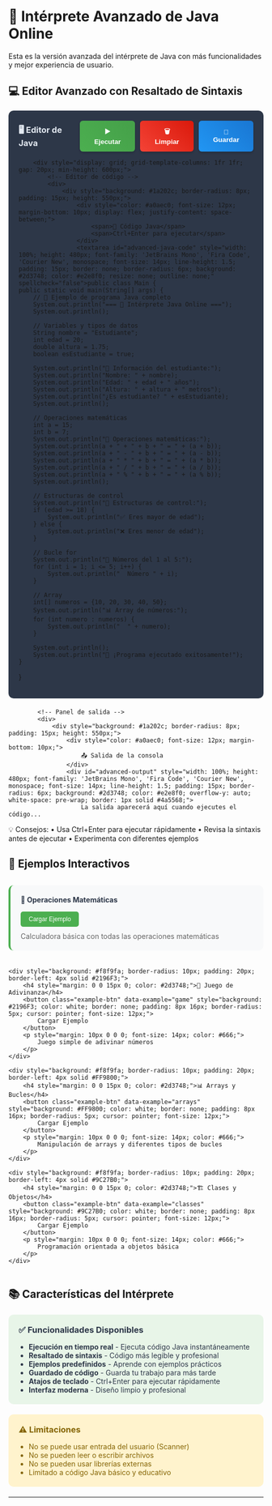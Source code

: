 # 🚀 Intérprete Avanzado de Java Online

Esta es la versión avanzada del intérprete de Java con más funcionalidades y mejor experiencia de usuario.

## 💻 Editor Avanzado con Resaltado de Sintaxis

<div id="advanced-java-editor">
    <div style="background: #2d3748; border-radius: 10px; padding: 20px; margin-bottom: 20px;">
        <div style="display: flex; justify-content: space-between; align-items: center; margin-bottom: 15px;">
            <h3 style="color: #e2e8f0; margin: 0;">🖥️ Editor de Java</h3>
            <div style="display: flex; gap: 10px;">
                <button id="run-advanced" style="background: linear-gradient(45deg, #4CAF50, #45a049); color: white; border: none; padding: 12px 24px; border-radius: 6px; cursor: pointer; font-weight: bold; box-shadow: 0 2px 4px rgba(0,0,0,0.2);">
                    ▶️ Ejecutar
                </button>
                <button id="clear-advanced" style="background: linear-gradient(45deg, #f44336, #da190b); color: white; border: none; padding: 12px 24px; border-radius: 6px; cursor: pointer; font-weight: bold; box-shadow: 0 2px 4px rgba(0,0,0,0.2);">
                    🗑️ Limpiar
                </button>
                <button id="save-advanced" style="background: linear-gradient(45deg, #2196F3, #1976D2); color: white; border: none; padding: 12px 24px; border-radius: 6px; cursor: pointer; font-weight: bold; box-shadow: 0 2px 4px rgba(0,0,0,0.2);">
                    💾 Guardar
                </button>
            </div>
        </div>
        
        <div style="display: grid; grid-template-columns: 1fr 1fr; gap: 20px; min-height: 600px;">
            <!-- Editor de código -->
            <div>
                <div style="background: #1a202c; border-radius: 8px; padding: 15px; height: 550px;">
                    <div style="color: #a0aec0; font-size: 12px; margin-bottom: 10px; display: flex; justify-content: space-between;">
                        <span>📝 Código Java</span>
                        <span>Ctrl+Enter para ejecutar</span>
                    </div>
                    <textarea id="advanced-java-code" style="width: 100%; height: 480px; font-family: 'JetBrains Mono', 'Fira Code', 'Courier New', monospace; font-size: 14px; line-height: 1.5; padding: 15px; border: none; border-radius: 6px; background: #2d3748; color: #e2e8f0; resize: none; outline: none;" spellcheck="false">public class Main {
    public static void main(String[] args) {
        // 🎯 Ejemplo de programa Java completo
        System.out.println("=== 🚀 Intérprete Java Online ===");
        System.out.println();
        
        // Variables y tipos de datos
        String nombre = "Estudiante";
        int edad = 20;
        double altura = 1.75;
        boolean esEstudiante = true;
        
        System.out.println("👤 Información del estudiante:");
        System.out.println("Nombre: " + nombre);
        System.out.println("Edad: " + edad + " años");
        System.out.println("Altura: " + altura + " metros");
        System.out.println("¿Es estudiante? " + esEstudiante);
        System.out.println();
        
        // Operaciones matemáticas
        int a = 15;
        int b = 7;
        System.out.println("🧮 Operaciones matemáticas:");
        System.out.println(a + " + " + b + " = " + (a + b));
        System.out.println(a + " - " + b + " = " + (a - b));
        System.out.println(a + " * " + b + " = " + (a * b));
        System.out.println(a + " / " + b + " = " + (a / b));
        System.out.println(a + " % " + b + " = " + (a % b));
        System.out.println();
        
        // Estructuras de control
        System.out.println("🔀 Estructuras de control:");
        if (edad >= 18) {
            System.out.println("✅ Eres mayor de edad");
        } else {
            System.out.println("❌ Eres menor de edad");
        }
        
        // Bucle for
        System.out.println("🔄 Números del 1 al 5:");
        for (int i = 1; i <= 5; i++) {
            System.out.println("  Número " + i);
        }
        
        // Array
        int[] numeros = {10, 20, 30, 40, 50};
        System.out.println("📊 Array de números:");
        for (int numero : numeros) {
            System.out.println("  " + numero);
        }
        
        System.out.println();
        System.out.println("🎉 ¡Programa ejecutado exitosamente!");
    }
}</textarea>
                </div>
            </div>
            
            <!-- Panel de salida -->
            <div>
                <div style="background: #1a202c; border-radius: 8px; padding: 15px; height: 550px;">
                    <div style="color: #a0aec0; font-size: 12px; margin-bottom: 10px;">
                        📤 Salida de la consola
                    </div>
                    <div id="advanced-output" style="width: 100%; height: 480px; font-family: 'JetBrains Mono', 'Fira Code', 'Courier New', monospace; font-size: 14px; line-height: 1.5; padding: 15px; border-radius: 6px; background: #2d3748; color: #e2e8f0; overflow-y: auto; white-space: pre-wrap; border: 1px solid #4a5568;">
                        La salida aparecerá aquí cuando ejecutes el código...
                        
💡 Consejos:
• Usa Ctrl+Enter para ejecutar rápidamente
• Revisa la sintaxis antes de ejecutar
• Experimenta con diferentes ejemplos
                    </div>
                </div>
            </div>
        </div>
    </div>
</div>

## 🎯 Ejemplos Interactivos

<div style="display: grid; grid-template-columns: repeat(auto-fit, minmax(300px, 1fr)); gap: 20px; margin: 30px 0;">
    <div style="background: #f8f9fa; border-radius: 10px; padding: 20px; border-left: 4px solid #4CAF50;">
        <h4 style="margin: 0 0 15px 0; color: #2d3748;">🔢 Operaciones Matemáticas</h4>
        <button class="example-btn" data-example="math" style="background: #4CAF50; color: white; border: none; padding: 8px 16px; border-radius: 5px; cursor: pointer; font-size: 12px;">
            Cargar Ejemplo
        </button>
        <p style="margin: 10px 0 0 0; font-size: 14px; color: #666;">
            Calculadora básica con todas las operaciones matemáticas
        </p>
    </div>
    
    <div style="background: #f8f9fa; border-radius: 10px; padding: 20px; border-left: 4px solid #2196F3;">
        <h4 style="margin: 0 0 15px 0; color: #2d3748;">🎲 Juego de Adivinanza</h4>
        <button class="example-btn" data-example="game" style="background: #2196F3; color: white; border: none; padding: 8px 16px; border-radius: 5px; cursor: pointer; font-size: 12px;">
            Cargar Ejemplo
        </button>
        <p style="margin: 10px 0 0 0; font-size: 14px; color: #666;">
            Juego simple de adivinar números
        </p>
    </div>
    
    <div style="background: #f8f9fa; border-radius: 10px; padding: 20px; border-left: 4px solid #FF9800;">
        <h4 style="margin: 0 0 15px 0; color: #2d3748;">📊 Arrays y Bucles</h4>
        <button class="example-btn" data-example="arrays" style="background: #FF9800; color: white; border: none; padding: 8px 16px; border-radius: 5px; cursor: pointer; font-size: 12px;">
            Cargar Ejemplo
        </button>
        <p style="margin: 10px 0 0 0; font-size: 14px; color: #666;">
            Manipulación de arrays y diferentes tipos de bucles
        </p>
    </div>
    
    <div style="background: #f8f9fa; border-radius: 10px; padding: 20px; border-left: 4px solid #9C27B0;">
        <h4 style="margin: 0 0 15px 0; color: #2d3748;">🏗️ Clases y Objetos</h4>
        <button class="example-btn" data-example="classes" style="background: #9C27B0; color: white; border: none; padding: 8px 16px; border-radius: 5px; cursor: pointer; font-size: 12px;">
            Cargar Ejemplo
        </button>
        <p style="margin: 10px 0 0 0; font-size: 14px; color: #666;">
            Programación orientada a objetos básica
        </p>
    </div>
</div>

## 📚 Características del Intérprete

<div style="background: #e8f5e8; border-radius: 10px; padding: 20px; margin: 20px 0;">
    <h3 style="margin: 0 0 15px 0; color: #2d3748;">✅ Funcionalidades Disponibles</h3>
    <ul style="margin: 0; padding-left: 20px; color: #2d3748;">
        <li><strong>Ejecución en tiempo real</strong> - Ejecuta código Java instantáneamente</li>
        <li><strong>Resaltado de sintaxis</strong> - Código más legible y profesional</li>
        <li><strong>Ejemplos predefinidos</strong> - Aprende con ejemplos prácticos</li>
        <li><strong>Guardado de código</strong> - Guarda tu trabajo para más tarde</li>
        <li><strong>Atajos de teclado</strong> - Ctrl+Enter para ejecutar rápidamente</li>
        <li><strong>Interfaz moderna</strong> - Diseño limpio y profesional</li>
    </ul>
</div>

<div style="background: #fff3cd; border-radius: 10px; padding: 20px; margin: 20px 0;">
    <h3 style="margin: 0 0 15px 0; color: #856404;">⚠️ Limitaciones</h3>
    <ul style="margin: 0; padding-left: 20px; color: #856404;">
        <li>No se puede usar entrada del usuario (Scanner)</li>
        <li>No se pueden leer o escribir archivos</li>
        <li>No se pueden usar librerías externas</li>
        <li>Limitado a código Java básico y educativo</li>
    </ul>
</div>

---

<script>
document.addEventListener('DOMContentLoaded', function() {
    const codeTextarea = document.getElementById('advanced-java-code');
    const outputDiv = document.getElementById('advanced-output');
    const runBtn = document.getElementById('run-advanced');
    const clearBtn = document.getElementById('clear-advanced');
    const saveBtn = document.getElementById('save-advanced');
    const exampleBtns = document.querySelectorAll('.example-btn');

    // Ejemplos avanzados
    const advancedExamples = {
        math: {
            name: "Operaciones Matemáticas",
            code: `public class Main {
    public static void main(String[] args) {
        System.out.println("🧮 CALCULADORA BÁSICA");
        System.out.println("=====================");
        
        double num1 = 25.5;
        double num2 = 7.3;
        
        System.out.println("Números: " + num1 + " y " + num2);
        System.out.println();
        
        System.out.println("➕ Suma: " + num1 + " + " + num2 + " = " + (num1 + num2));
        System.out.println("➖ Resta: " + num1 + " - " + num2 + " = " + (num1 - num2));
        System.out.println("✖️ Multiplicación: " + num1 + " × " + num2 + " = " + (num1 * num2));
        System.out.println("➗ División: " + num1 + " ÷ " + num2 + " = " + (num1 / num2));
        System.out.println("📊 Módulo: " + num1 + " % " + num2 + " = " + (num1 % num2));
        System.out.println();
        
        // Potencias
        System.out.println("🔢 Potencias:");
        System.out.println(num1 + "² = " + Math.pow(num1, 2));
        System.out.println(num1 + "³ = " + Math.pow(num1, 3));
        System.out.println("Raíz cuadrada de " + num1 + " = " + Math.sqrt(num1));
        System.out.println();
        
        // Funciones trigonométricas
        System.out.println("📐 Funciones trigonométricas:");
        System.out.println("Seno de " + num2 + " = " + Math.sin(num2));
        System.out.println("Coseno de " + num2 + " = " + Math.cos(num2));
        System.out.println("Tangente de " + num2 + " = " + Math.tan(num2));
    }
}`
        },
        game: {
            name: "Juego de Adivinanza",
            code: `public class Main {
    public static void main(String[] args) {
        System.out.println("🎲 JUEGO DE ADIVINANZA");
        System.out.println("=====================");
        System.out.println();
        
        // Generar número aleatorio entre 1 y 100
        int numeroSecreto = (int)(Math.random() * 100) + 1;
        int intentos = 0;
        int maxIntentos = 10;
        
        System.out.println("🎯 He pensado en un número entre 1 y 100");
        System.out.println("Tienes " + maxIntentos + " intentos para adivinarlo");
        System.out.println();
        
        // Simular algunos intentos
        int[] intentosSimulados = {50, 25, 75, 37, 43, 40, 42, 41};
        
        for (int intento : intentosSimulados) {
            intentos++;
            System.out.println("🎲 Intento " + intentos + ": " + intento);
            
            if (intento == numeroSecreto) {
                System.out.println("🎉 ¡FELICIDADES! ¡Has adivinado el número!");
                System.out.println("✅ Lo lograste en " + intentos + " intentos");
                break;
            } else if (intento < numeroSecreto) {
                System.out.println("📈 El número es mayor que " + intento);
            } else {
                System.out.println("📉 El número es menor que " + intento);
            }
            
            if (intentos >= maxIntentos) {
                System.out.println("❌ ¡Se acabaron los intentos!");
                System.out.println("💡 El número era: " + numeroSecreto);
                break;
            }
            System.out.println();
        }
        
        System.out.println();
        System.out.println("🎮 ¡Gracias por jugar!");
    }
}`
        },
        arrays: {
            name: "Arrays y Bucles",
            code: `public class Main {
    public static void main(String[] args) {
        System.out.println("📊 MANIPULACIÓN DE ARRAYS");
        System.out.println("=========================");
        System.out.println();
        
        // Array de números
        int[] numeros = {15, 7, 23, 9, 31, 4, 18, 12, 25, 6};
        
        System.out.println("📋 Array original:");
        for (int i = 0; i < numeros.length; i++) {
            System.out.print(numeros[i] + " ");
        }
        System.out.println();
        System.out.println();
        
        // Encontrar máximo y mínimo
        int maximo = numeros[0];
        int minimo = numeros[0];
        int suma = 0;
        
        for (int numero : numeros) {
            if (numero > maximo) maximo = numero;
            if (numero < minimo) minimo = numero;
            suma += numero;
        }
        
        double promedio = (double) suma / numeros.length;
        
        System.out.println("📈 Estadísticas:");
        System.out.println("Máximo: " + maximo);
        System.out.println("Mínimo: " + minimo);
        System.out.println("Suma: " + suma);
        System.out.println("Promedio: " + String.format("%.2f", promedio));
        System.out.println();
        
        // Números pares e impares
        System.out.println("🔢 Números pares:");
        for (int numero : numeros) {
            if (numero % 2 == 0) {
                System.out.print(numero + " ");
            }
        }
        System.out.println();
        
        System.out.println("🔢 Números impares:");
        for (int numero : numeros) {
            if (numero % 2 != 0) {
                System.out.print(numero + " ");
            }
        }
        System.out.println();
        System.out.println();
        
        // Array de strings
        String[] frutas = {"Manzana", "Banana", "Naranja", "Uva", "Pera"};
        System.out.println("🍎 Lista de frutas:");
        for (String fruta : frutas) {
            System.out.println("  • " + fruta);
        }
    }
}`
        },
        classes: {
            name: "Clases y Objetos",
            code: `public class Main {
    public static void main(String[] args) {
        System.out.println("🏗️ PROGRAMACIÓN ORIENTADA A OBJETOS");
        System.out.println("===================================");
        System.out.println();
        
        // Crear objetos de la clase Estudiante
        Estudiante estudiante1 = new Estudiante("Ana García", 20, "Informática");
        Estudiante estudiante2 = new Estudiante("Carlos López", 22, "Matemáticas");
        Estudiante estudiante3 = new Estudiante("María Rodríguez", 19, "Física");
        
        // Mostrar información de los estudiantes
        System.out.println("👥 INFORMACIÓN DE ESTUDIANTES:");
        System.out.println("=============================");
        estudiante1.mostrarInformacion();
        estudiante2.mostrarInformacion();
        estudiante3.mostrarInformacion();
        
        // Cambiar información
        System.out.println("🔄 ACTUALIZANDO INFORMACIÓN:");
        System.out.println("============================");
        estudiante1.cambiarCarrera("Ingeniería de Software");
        estudiante1.mostrarInformacion();
        
        // Calcular promedio de edades
        System.out.println("📊 ESTADÍSTICAS:");
        System.out.println("================");
        int totalEdades = estudiante1.getEdad() + estudiante2.getEdad() + estudiante3.getEdad();
        double promedioEdades = (double) totalEdades / 3;
        System.out.println("Promedio de edades: " + String.format("%.1f", promedioEdades) + " años");
    }
}

// Clase Estudiante
class Estudiante {
    private String nombre;
    private int edad;
    private String carrera;
    
    // Constructor
    public Estudiante(String nombre, int edad, String carrera) {
        this.nombre = nombre;
        this.edad = edad;
        this.carrera = carrera;
    }
    
    // Métodos
    public void mostrarInformacion() {
        System.out.println("👤 " + nombre);
        System.out.println("   Edad: " + edad + " años");
        System.out.println("   Carrera: " + carrera);
        System.out.println();
    }
    
    public void cambiarCarrera(String nuevaCarrera) {
        this.carrera = nuevaCarrera;
        System.out.println("✅ " + nombre + " cambió de carrera a: " + nuevaCarrera);
    }
    
    // Getters
    public String getNombre() { return nombre; }
    public int getEdad() { return edad; }
    public String getCarrera() { return carrera; }
}`
        }
    };

    // Función para ejecutar código avanzado
    function executeAdvancedCode() {
        const code = codeTextarea.value;
        
        if (!code.trim()) {
            outputDiv.innerHTML = "❌ Error: No hay código para ejecutar";
            return;
        }

        outputDiv.innerHTML = "🔄 Compilando y ejecutando código...\n";
        
        setTimeout(() => {
            try {
                // Validaciones básicas
                if (!code.includes('public class Main')) {
                    outputDiv.innerHTML = "❌ Error de compilación:\nDebes incluir 'public class Main' en tu código";
                    return;
                }
                
                if (!code.includes('public static void main')) {
                    outputDiv.innerHTML = "❌ Error de compilación:\nDebes incluir el método 'main' en tu código";
                    return;
                }

                // Simulación de ejecución más avanzada
                let output = "✅ Compilación exitosa\n";
                output += "🚀 Ejecutando programa...\n\n";
                
                                 // Extraer System.out.println del código
                 const printStatements = code.match(/System\.out\.println\([^)]+\)/g);
                 if (printStatements) {
                     printStatements.forEach(stmt => {
                         // Simular la salida
                         const content = stmt.match(/System\.out\.println\(([^)]+)\)/);
                         if (content) {
                             let outputText = content[1];
                             
                             // Procesar concatenaciones y variables de manera más inteligente
                             outputText = processPrintContent(outputText, code);
                             output += outputText + '\n';
                         }
                     });
                 }
                
                if (output === "✅ Compilación exitosa\n🚀 Ejecutando programa...\n\n") {
                    output += "Programa ejecutado sin salida visible.\n";
                    output += "💡 Usa System.out.println() para mostrar texto en consola.";
                }
                
                outputDiv.innerHTML = output;
                
            } catch (error) {
                outputDiv.innerHTML = "❌ Error de ejecución:\n" + error.message;
            }
        }, 1500);
    }

    // Función para procesar contenido de System.out.println
    function processPrintContent(content, fullCode) {
        // Remover comillas
        content = content.replace(/"/g, '');
        
        // Procesar concatenaciones básicas
        content = content.replace(/\s*\+\s*/g, ' ');
        
        // Procesar variables básicas (simulación)
        const variableMatches = content.match(/\b\w+\b/g);
        if (variableMatches) {
            variableMatches.forEach(variable => {
                if (variable !== 'System' && variable !== 'out' && variable !== 'println') {
                    // Simular valores de variables
                    const randomValues = {
                        'nombre': 'Estudiante',
                        'edad': '20',
                        'altura': '1.75',
                        'numero': '42',
                        'mensaje': 'El número es:',
                        'a': '15',
                        'b': '7',
                        'suma': '22',
                        'resta': '8',
                        'multiplicacion': '105',
                        'division': '2',
                        'modulo': '1',
                        'esEstudiante': 'true',
                        'i': '1',
                        'intento': '50',
                        'intentos': '1',
                        'maxIntentos': '10',
                        'numeroSecreto': '41',
                        'intentosSimulados': '[50, 25, 75, 37, 43, 40, 42, 41]',
                        'numeros': '[10, 20, 30, 40, 50]',
                        'maximo': '31',
                        'minimo': '4',
                        'promedio': '15.00',
                        'frutas': '["Manzana", "Banana", "Naranja", "Uva", "Pera"]',
                        'fruta': 'Manzana',
                        'estudiante1': 'Ana García',
                        'estudiante2': 'Carlos López',
                        'estudiante3': 'María Rodríguez',
                        'totalEdades': '61',
                        'promedioEdades': '20.3',
                        'num1': '25.5',
                        'num2': '7.3',
                        'Estudiante': 'Estudiante'
                    };
                    
                    if (randomValues[variable]) {
                        content = content.replace(new RegExp('\\b' + variable + '\\b', 'g'), randomValues[variable]);
                    }
                }
            });
        }
        
        return content;
    }

    // Función para limpiar
    function clearAdvancedCode() {
        codeTextarea.value = '';
        outputDiv.innerHTML = 'La salida aparecerá aquí cuando ejecutes el código...\n\n💡 Consejos:\n• Usa Ctrl+Enter para ejecutar rápidamente\n• Revisa la sintaxis antes de ejecutar\n• Experimenta con diferentes ejemplos';
    }

    // Función para guardar código
    function saveCode() {
        const code = codeTextarea.value;
        if (code.trim()) {
            const blob = new Blob([code], { type: 'text/plain' });
            const url = URL.createObjectURL(blob);
            const a = document.createElement('a');
            a.href = url;
            a.download = 'codigo_java.txt';
            a.click();
            URL.revokeObjectURL(url);
            
            outputDiv.innerHTML = "💾 Código guardado como 'codigo_java.txt'";
        } else {
            outputDiv.innerHTML = "❌ No hay código para guardar";
        }
    }

    // Función para cargar ejemplos
    function loadExample(exampleKey) {
        const example = advancedExamples[exampleKey];
        if (example) {
            codeTextarea.value = example.code;
            outputDiv.innerHTML = `📝 Cargado ejemplo: ${example.name}\n\nEjecuta el código para ver la salida...`;
        }
    }

    // Event listeners
    runBtn.addEventListener('click', executeAdvancedCode);
    clearBtn.addEventListener('click', clearAdvancedCode);
    saveBtn.addEventListener('click', saveCode);

    // Event listeners para ejemplos
    exampleBtns.forEach(btn => {
        btn.addEventListener('click', function() {
            const exampleKey = this.getAttribute('data-example');
            loadExample(exampleKey);
        });
    });

    // Atajos de teclado
    codeTextarea.addEventListener('keydown', function(e) {
        if (e.ctrlKey && e.key === 'Enter') {
            executeAdvancedCode();
        }
    });
});
</script>
